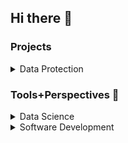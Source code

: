 ## Hi there 👋

### Projects

<!--
  TODO - Natural Language section, 
  TODO - economics section, inflation project

### Interests

* Natural Language: NLP, LLMs, and languages (Spanish, Japanese, Chinese)
* Economics
* Data Protection
  
-->

<Details>
  <Summary>
    Data Protection  
  </Summary><br>
  
  **[No Phishing](https://github.com/neal-logan/no-phishing)** - Model development and evaluation for malicious URL detection.
  
</Details>
  
### Tools+Perspectives 🧰

<Details>
  <Summary>
    Data Science
  </Summary><br>

  **[Ibis](https://github.com/ibis-project)** Scalable data manipulation in a Python context, compatible with numerous back-end data sources.

  **[PiML](https://github.com/SelfExplainML/PiML-Toolbox)** An easy-to-use set of tools for developing and assessing ML models.

  **[Vega](https://altair-viz.github.io/)** A declarative language that illustrates a grammar of visualiazation.

  **[prodigy](https://prodi.gy/)** A tool for fast, efficient annotation.

  **[SpaCy](https://spacy.io/)** A solid NLP toolset for Python.
  
  **[Uniform Meaning Representation](https://umr4nlp.github.io/web/)** An extension of Abstract Meaning Representation to other languages.
  
</Details>
  
<Details>
  <Summary> 
    Software Development 
  </Summary><br>
  
  **[Rust](https://www.rust-lang.org/)** A fast, safe programming language, driving a revolution in software reliability and security.

  **[The Grug Brained Developer](https://grugbrain.dev/)** Generalizable philosophy of software development that emphasizes simplicity, clarity, and practicality.

</Details>

<!--
Here are some ideas to get you started:

- 🔭 I’m currently working on ...
- 🌱 I’m currently learning ...
- 👯 I’m looking to collaborate on ...
- 🤔 I’m looking for help with ...
- 💬 Ask me about ...
- 📫 How to reach me: ...
- 😄 Pronouns: ...
- ⚡ Fun fact: ...
-->

